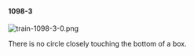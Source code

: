 #### 1098-3
![train-1098-3-0.png](https://github.com/lil-lab/nlvr/raw/master/nlvr/train/images/54/train-1098-3-0.png "train-1098-3-0.png")

There is no circle closely touching the bottom of a box.